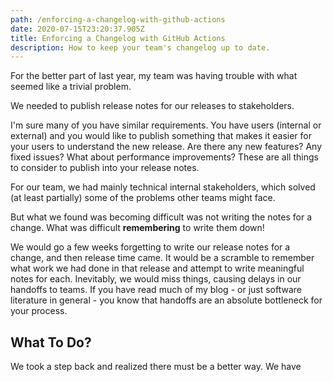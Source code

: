 ```yaml
---
path: /enforcing-a-changelog-with-github-actions
date: 2020-07-15T23:20:37.905Z
title: Enforcing a Changelog with GitHub Actions
description: How to keep your team's changelog up to date.
---
```


For the better part of last year, my team was having trouble with what seemed like a trivial problem. 

We needed to publish release notes for our releases to stakeholders.

I'm sure many of you have similar requirements. You have users (internal or external) and you would like to publish something that makes it easier for your users to understand the new release. Are there any new features? Any fixed issues? What about performance improvements? These are all things to consider to publish into your release notes.

For our team, we had mainly technical internal stakeholders, which solved (at least partially) some of the problems other teams might face.

But what we found was becoming difficult was not writing the notes for a change. What was difficult **remembering** to write them down! 

We would go a few weeks forgetting to write our release notes for a change, and then release time came. It would be a scramble to remember what work we had done in that release and attempt to write meaningful notes for each. Inevitably, we would miss things, causing delays in our handoffs to teams. If you have read much of my blog - or just software literature in general - you know that handoffs are an absolute bottleneck for your process.

## What To Do?
We took a step back and realized there must be a better way. We have 